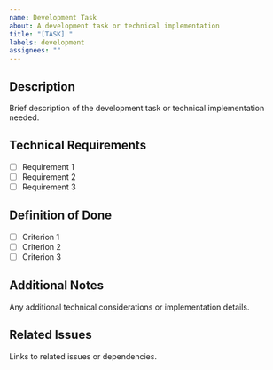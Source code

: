 ```yaml
---
name: Development Task
about: A development task or technical implementation
title: "[TASK] "
labels: development
assignees: ""
---
```


## Description
Brief description of the development task or technical implementation needed.

## Technical Requirements
- [ ] Requirement 1
- [ ] Requirement 2
- [ ] Requirement 3

## Definition of Done
- [ ] Criterion 1
- [ ] Criterion 2
- [ ] Criterion 3

## Additional Notes
Any additional technical considerations or implementation details.

## Related Issues
Links to related issues or dependencies. 